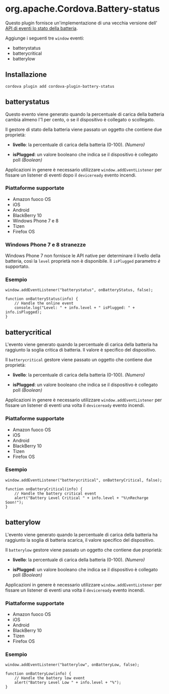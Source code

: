 <!---
    Licensed to the Apache Software Foundation (ASF) under one
    or more contributor license agreements.  See the NOTICE file
    distributed with this work for additional information
    regarding copyright ownership.  The ASF licenses this file
    to you under the Apache License, Version 2.0 (the
    "License"); you may not use this file except in compliance
    with the License.  You may obtain a copy of the License at

      http://www.apache.org/licenses/LICENSE-2.0

    Unless required by applicable law or agreed to in writing,
    software distributed under the License is distributed on an
    "AS IS" BASIS, WITHOUT WARRANTIES OR CONDITIONS OF ANY
    KIND, either express or implied.  See the License for the
    specific language governing permissions and limitations
    under the License.
-->

# org.apache.Cordova.Battery-status

Questo plugin fornisce un'implementazione di una vecchia versione dell' [API di eventi lo stato della batteria][1].

[1]: http://www.w3.org/TR/2011/WD-battery-status-20110915/

Aggiunge i seguenti tre `window` eventi:

* batterystatus
* batterycritical
* batterylow

## Installazione

    cordova plugin add cordova-plugin-battery-status

## batterystatus

Questo evento viene generato quando la percentuale di carica della batteria cambia almeno l'1 per cento, o se il
dispositivo è collegato o scollegato.

Il gestore di stato della batteria viene passato un oggetto che contiene due proprietà:

* **livello**: la percentuale di carica della batteria (0-100). *(Numero)*

* **isPlugged**: un valore booleano che indica se il dispositivo è collegato poll *(Boolean)*

Applicazioni in genere è necessario utilizzare `window.addEventListener` per fissare un listener di eventi dopo
il `deviceready` evento incendi.

### Piattaforme supportate

* Amazon fuoco OS
* iOS
* Android
* BlackBerry 10
* Windows Phone 7 e 8
* Tizen
* Firefox OS

### Windows Phone 7 e 8 stranezze

Windows Phone 7 non fornisce le API native per determinare il livello della batteria, così la `level` proprietà non è
disponibile. Il `isPlugged` parametro *è* supportato.

### Esempio

    window.addEventListener("batterystatus", onBatteryStatus, false);
    
    function onBatteryStatus(info) {
        // Handle the online event
        console.log("Level: " + info.level + " isPlugged: " + info.isPlugged);
    }

## batterycritical

L'evento viene generato quando la percentuale di carica della batteria ha raggiunto la soglia critica di batteria. Il
valore è specifico del dispositivo.

Il `batterycritical` gestore viene passato un oggetto che contiene due proprietà:

* **livello**: la percentuale di carica della batteria (0-100). *(Numero)*

* **isPlugged**: un valore booleano che indica se il dispositivo è collegato poll *(Boolean)*

Applicazioni in genere è necessario utilizzare `window.addEventListener` per fissare un listener di eventi una volta
il `deviceready` evento incendi.

### Piattaforme supportate

* Amazon fuoco OS
* iOS
* Android
* BlackBerry 10
* Tizen
* Firefox OS

### Esempio

    window.addEventListener("batterycritical", onBatteryCritical, false);
    
    function onBatteryCritical(info) {
        // Handle the battery critical event
        alert("Battery Level Critical " + info.level + "%\nRecharge Soon!");
    }

## batterylow

L'evento viene generato quando la percentuale di carica della batteria ha raggiunto la soglia di batteria scarica, il
valore specifico del dispositivo.

Il `batterylow` gestore viene passato un oggetto che contiene due proprietà:

* **livello**: la percentuale di carica della batteria (0-100). *(Numero)*

* **isPlugged**: un valore booleano che indica se il dispositivo è collegato poll *(Boolean)*

Applicazioni in genere è necessario utilizzare `window.addEventListener` per fissare un listener di eventi una volta
il `deviceready` evento incendi.

### Piattaforme supportate

* Amazon fuoco OS
* iOS
* Android
* BlackBerry 10
* Tizen
* Firefox OS

### Esempio

    window.addEventListener("batterylow", onBatteryLow, false);
    
    function onBatteryLow(info) {
        // Handle the battery low event
        alert("Battery Level Low " + info.level + "%");
    }
